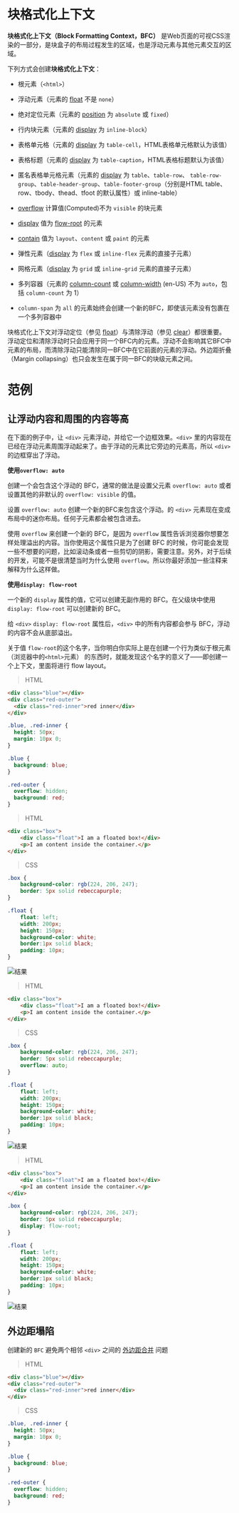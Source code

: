 #
# 块格式化上下文

**块格式化上下文（Block Formatting Context，BFC）** 是Web页面的可视CSS渲染的一部分，是块盒子的布局过程发生的区域，也是浮动元素与其他元素交互的区域。

下列方式会创建**块格式化上下文**：

* 根元素（`<html>`）

* 浮动元素（元素的 [float](https://developer.mozilla.org/zh-CN/docs/Web/CSS/float) 不是 `none`）

* 绝对定位元素（元素的 [position](https://developer.mozilla.org/zh-CN/docs/Web/CSS/position) 为 `absolute` 或 `fixed`）

* 行内块元素（元素的 [display](https://developer.mozilla.org/zh-CN/docs/Web/CSS/display) 为 `inline-block`）

* 表格单元格（元素的 [display](https://developer.mozilla.org/zh-CN/docs/Web/CSS/display) 为 `table-cell`，HTML表格单元格默认为该值）

* 表格标题（元素的 [display](https://developer.mozilla.org/zh-CN/docs/Web/CSS/display) 为 `table-caption`，HTML表格标题默认为该值）

* 匿名表格单元格元素（元素的 [display](https://developer.mozilla.org/zh-CN/docs/Web/CSS/display) 为 `table`、`table-row`、 `table-row-group`、`table-header-group`、`table-footer-group`（分别是HTML table、row、tbody、thead、tfoot 的默认属性）或 inline-table）

* [overflow](https://developer.mozilla.org/zh-CN/docs/Web/CSS/overflow) 计算值(Computed)不为 `visible` 的块元素

* [display](https://developer.mozilla.org/zh-CN/docs/Web/CSS/display) 值为 [flow-root](https://drafts.csswg.org/css-display/#valdef-display-flow-root) 的元素

* [contain](https://developer.mozilla.org/zh-CN/docs/Web/CSS/contain) 值为 `layout`、`content` 或 `paint` 的元素

* 弹性元素（[display](https://developer.mozilla.org/zh-CN/docs/Web/CSS/display) 为 `flex` 或 `inline-flex` 元素的直接子元素）

* 网格元素（[display](https://developer.mozilla.org/zh-CN/docs/Web/CSS/display) 为 `grid` 或 `inline-grid` 元素的直接子元素）

* 多列容器（元素的 [column-count](https://developer.mozilla.org/zh-CN/docs/Web/CSS/column-count) 或 [column-width](https://developer.mozilla.org/en-US/docs/Web/CSS/column-width) (en-US) 不为 `auto`，包括 `column-count` 为 1）

* `column-span` 为 `all` 的元素始终会创建一个新的BFC，即使该元素没有包裹在一个多列容器中

块格式化上下文对浮动定位（参见 [float](https://developer.mozilla.org/zh-CN/docs/Web/CSS/float)）与清除浮动（参见 [clear](https://developer.mozilla.org/zh-CN/docs/Web/CSS/clear)）都很重要。浮动定位和清除浮动时只会应用于同一个BFC内的元素。浮动不会影响其它BFC中元素的布局，而清除浮动只能清除同一BFC中在它前面的元素的浮动。外边距折叠（Margin collapsing）也只会发生在属于同一BFC的块级元素之间。

# 范例

## 让浮动内容和周围的内容等高

在下面的例子中，让 `<div>` 元素浮动，并给它一个边框效果。`<div>` 里的内容现在已经在浮动元素周围浮动起来了。由于浮动的元素比它旁边的元素高，所以 `<div> `的边框穿出了浮动。

**使用`overflow: auto`**

创建一个会包含这个浮动的 BFC，通常的做法是设置父元素 `overflow: auto` 或者设置其他的非默认的 `overflow: visible` 的值。

设置 `overflow: auto` 创建一个新的BFC来包含这个浮动。的 `<div>` 元素现在变成布局中的迷你布局。任何子元素都会被包含进去。

使用 `overflow` 来创建一个新的 BFC，是因为 `overflow` 属性告诉浏览器你想要怎样处理溢出的内容。当你使用这个属性只是为了创建 BFC 的时候，你可能会发现一些不想要的问题，比如滚动条或者一些剪切的阴影，需要注意。另外，对于后续的开发，可能不是很清楚当时为什么使用 `overflow`。所以你最好添加一些注释来解释为什么这样做。

**使用`display: flow-root`**

一个新的 `display` 属性的值，它可以创建无副作用的 BFC。在父级块中使用 `display: flow-root` 可以创建新的 BFC。

给 `<div>` `display: flow-root` 属性后，`<div>` 中的所有内容都会参与 BFC，浮动的内容不会从底部溢出。

关于值 `flow-root`的这个名字，当你明白你实际上是在创建一个行为类似于根元素 （浏览器中的`<html>`元素） 的东西时，就能发现这个名字的意义了——即创建一个上下文，里面将进行 flow layout。

> HTML

```html
<div class="blue"></div>
<div class="red-outer">
  <div class="red-inner">red inner</div>
</div>
```

```css
.blue, .red-inner {
  height: 50px;
  margin: 10px 0;
}

.blue {
  background: blue;
}

.red-outer {
  overflow: hidden;
  background: red;
}
```

> HTML

```html
<div class="box">
    <div class="float">I am a floated box!</div>
    <p>I am content inside the container.</p>
</div>
```

> CSS

```css
.box {
    background-color: rgb(224, 206, 247);
    border: 5px solid rebeccapurple;
}

.float {
    float: left;
    width: 200px;
    height: 150px;
    background-color: white;
    border:1px solid black;
    padding: 10px;
}
```

![结果](/notes/assets/css/1616572894(1).jpg)

> HTML

```html
<div class="box">
    <div class="float">I am a floated box!</div>
    <p>I am content inside the container.</p>
</div>
```

> CSS

```css
.box {
    background-color: rgb(224, 206, 247);
    border: 5px solid rebeccapurple;
    overflow: auto;
}

.float {
    float: left;
    width: 200px;
    height: 150px;
    background-color: white;
    border:1px solid black;
    padding: 10px;
}
```

![结果](/notes/assets/css/1616572977(1).jpg)

> HTML

```html
<div class="box">
    <div class="float">I am a floated box!</div>
    <p>I am content inside the container.</p>
</div>
```

```css
.box {
    background-color: rgb(224, 206, 247);
    border: 5px solid rebeccapurple;
    display: flow-root;
}

.float {
    float: left;
    width: 200px;
    height: 150px;
    background-color: white;
    border:1px solid black;
    padding: 10px;
}
```

![结果](/notes/assets/css/1616573057(1).jpg)

## 外边距塌陷

创建新的 `BFC` 避免两个相邻 `<div>` 之间的 [外边距合并](https://developer.mozilla.org/en-US/docs/Web/CSS/CSS_Box_Model/Mastering_margin_collapsing) 问题

> HTML

```html
<div class="blue"></div>
<div class="red-outer">
  <div class="red-inner">red inner</div>
</div>
```

> CSS

```css
.blue, .red-inner {
  height: 50px;
  margin: 10px 0;
}

.blue {
  background: blue;
}

.red-outer {
  overflow: hidden;
  background: red;
}
```